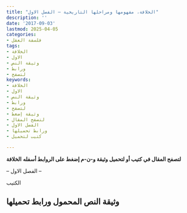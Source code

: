 ```yaml
---
title: "الخلافة، مفهومها ومراحلها التاريخية – الفصل الاول"
description: ''
date: '2017-09-03'
lastmod: 2025-04-05
categories:
- فلسفة العقل
tags:
- الخلافة
- الاول
- وثيقة النص
- ورابط
- لتصفح
keywords:
- الخلافة
- الاول
- وثيقة النص
- ورابط
- لتصفح
- وثيقة إضغط
- لتصفح المقال
- الفصل الاول
- ورابط تحميلها
- كتيب لتحميل

---
```

**لتصفح المقال في كتيب أو لتحميل وثيقة و-ن-م إضغط على الروابط أسفله** **الخلافة**

– الفصل الاول –

الكتيب

## وثيقة النص المحمول ورابط تحميلها

###
